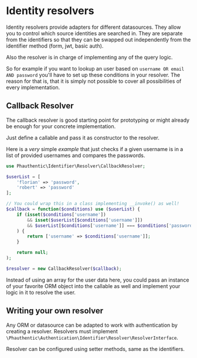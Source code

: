 # Identity resolvers

Identity resolvers provide adapters for different datasources. They allow
you to control which source identities are searched in. They are separate from
the identifiers so that they can be swapped out independently from the
identifier method (form, jwt, basic auth).

Also the resolver is in charge of implementing any of the query logic.

So for example if you want to lookup an user based on 
`username OR email AND password` you'll have to set up these conditions in your 
resolver. The reason for that is, that it is simply not possible to cover all 
possibilities of every implementation.

## Callback Resolver

The callback resolver is good starting point for prototyping or might already be
 enough for your concrete implementation.

Just define a callable and pass it as constructor to the resolver.

Here is a *very* simple *example* that just checks if a given username is in a 
list of provided usernames and compares the passwords.

```php
use Phauthentic\Identifier\Resolver\CallbackResolver;

$userList = [
    'florian' => 'password',
    'robert' => 'password'
];

// You could wrap this in a class implementing __invoke() as well!
$callback = function($conditions) use ($userList) {
    if (isset($conditions['username']) 
        && isset($userList[$conditions['username']]) 
        && $userList[$conditions['username']] === $conditions['password'])
    ) {
        return ['username' => $conditions['username']];
    }

    return null;
);

$resolver = new CallbackResolver($callback);
```

Instead of using an array for the user data here, you could pass an instance of 
your favorite ORM object into the callable as well and implement your logic in 
it to resolve the user.

## Writing your own resolver

Any ORM or datasource can be adapted to work with authentication by creating a 
resolver. Resolvers must implement `\Phauthentic\Authentication\Identifier\Resolver\ResolverInterface`.

Resolver can be configured using setter methods, same as  the identifiers.
